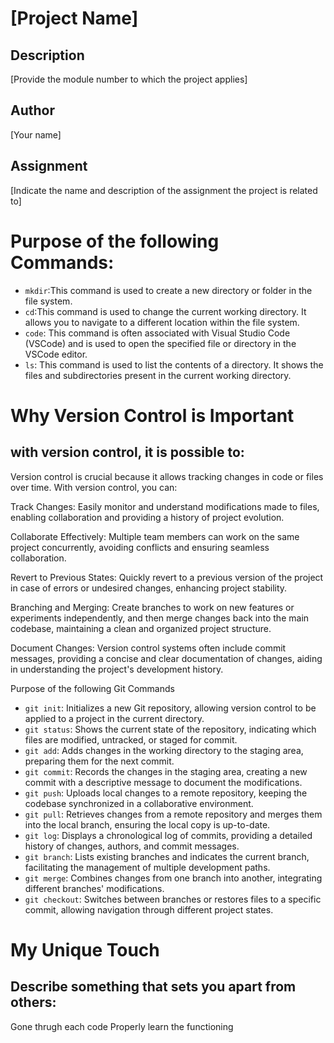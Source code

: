 # [Project Name]
## Description
[Provide the module number to which the project applies]
## Author
[Your name]
## Assignment
[Indicate the name and description of the assignment the project is related 
to]
# Purpose of the following Commands:
- `mkdir`:This command is used to create a new directory or folder in the file system.
- `cd`:This command is used to change the current working directory. It allows you to navigate to a different location within the file system.
- `code`: This command is often associated with Visual Studio Code (VSCode) and is used to open the specified file or directory in the VSCode editor.
- `ls`: This command is used to list the contents of a directory. It shows the files and subdirectories present in the current working directory.
# Why Version Control is Important
## with version control, it is possible to:

Version control is crucial because it allows tracking changes in code or files over time. With version control, you can:

Track Changes: Easily monitor and understand modifications made to files, enabling collaboration and providing a history of project evolution.

Collaborate Effectively: Multiple team members can work on the same project concurrently, avoiding conflicts and ensuring seamless collaboration.

Revert to Previous States: Quickly revert to a previous version of the project in case of errors or undesired changes, enhancing project stability.

Branching and Merging: Create branches to work on new features or experiments independently, and then merge changes back into the main codebase, maintaining a clean and organized project structure.

Document Changes: Version control systems often include commit messages, providing a concise and clear documentation of changes, aiding in understanding the project's development history.

 Purpose of the following Git Commands
- `git init`: Initializes a new Git repository, allowing version control to be applied to a project in the current directory.
- `git status`: Shows the current state of the repository, indicating which files are modified, untracked, or staged for commit.
- `git add`: Adds changes in the working directory to the staging area, preparing them for the next commit.
- `git commit`: Records the changes in the staging area, creating a new commit with a descriptive message to document the modifications.
- `git push`: Uploads local changes to a remote repository, keeping the codebase synchronized in a collaborative environment.
- `git pull`: Retrieves changes from a remote repository and merges them into the local branch, ensuring the local copy is up-to-date.
- `git log`: Displays a chronological log of commits, providing a detailed history of changes, authors, and commit messages.
- `git branch`: Lists existing branches and indicates the current branch, facilitating the management of multiple development paths.
- `git merge`: Combines changes from one branch into another, integrating different branches' modifications.
- `git checkout`: Switches between branches or restores files to a specific commit, allowing navigation through different project states.
# My Unique Touch
## Describe something that sets you apart from others:
Gone thrugh each code
Properly learn the functioning 
